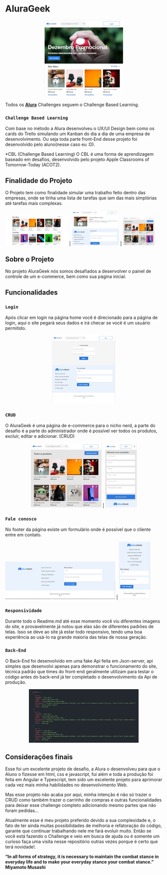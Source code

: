 # AluraGeek

<p align="center">
  <img src="/readme/tablet_header_ban_sec.jpg" width="50%">
</p>

Todos os **[Alura](https://www.alura.com.br)** Challenges seguem o Challenge Based Learning.

### `Challenge Based Learning`

Com base no método a Alura desenvolveu o UX/UI Design bem como os cards do Trello simulando um Kanban do dia a dia de uma empresa de desenvolvimento.
Ou seja toda parte front-End desse projeto foi desenvolvido pelo aluno(nesse caso eu :D).

*CBL (Challenge Based Learning) O CBL é uma forma de aprendizagem baseado em desafios, desenvolvido pelo projeto Apple Classrooms of Tomorrow-Today (ACOT2).

## Finalidade do Projeto

O Projeto tem como finalidade simular uma trabalho feito dentro das empresas, onde se tinha uma lista de tarefas que iam das mais simplórias até tarefas mais complexas.

<img src="/readme/parte_2.jpg" width="40%"> | <img src="/readme/description.jpg" width="30%"> | <img src="/readme/all_products.jpg" width="20%">


## Sobre o Projeto

No projeto AluraGeek nós somos desafiados a desenvolver o painel de controle de um e-commerce, bem como sua página inicial.

## Funcionalidades

### `Login`

Após clicar em login na página home você é direcionado para a página de login, aqui o site pegará seus dados e irá checar se você é um usuário permitido.

<p align="center">
  <img src="/readme/login.jpg" width="40%">
</p>

### `CRUD`

O AluraGeek é uma página de e-commerce para o nicho nerd, a parte do desafio é a parte do administrador onde é possível ver todos os produtos, excluir, editar e adicionar. (CRUD)

<p align="center">
<img src="/readme/all_products.jpg" width="45%"> | <img src="/readme/novo_produto.jpg" width="20%">
</p>

### `Fale conosco`

No footer da página existe um formulário onde é possível que o cliente entre em contato.

<img src="/readme/desk_footer.jpg" width="70%"> | <img src="/readme/mobile_footer.jpg" width="20%">

### `Responsividade`

Durante todo o Readme.md até esse momento você viu diferentes imagens do site, e provavelmente já notou que elas são de diferentes padrões de telas. Isso se deve ao site já estar todo responsivo, tendo uma boa experiência ao usá-lo na grande maioria das telas de nossa geração.

### `Back-End`

O Back-End foi desenvolvido em uma fake Api feita em Json-server, api simples que desenvolvi apenas para demonstrar o funcionamento do site, técnica padrão que times do front-end geralmente utilizam para testar o código antes do back-end já ter completado o desenvolvimento da Api de produção.

<p align="center">
  <img src="/readme/back.jpg" width="70%">
</p>

## Considerações finais

Esse foi um excelente projeto de desafio, a Alura o desenvolveu para que o Aluno o fizesse em html, css e javascript, fui além e toda a produção foi feita em Angular e Typescript, tem sido um excelente projeto para aprimorar cada vez mais minha habilidades no desenvolvimento Web.

Mas esse projeto não acaba por aqui, minha intenção é não só trazer o CRUD como também trazer o carrinho de compras e outras funcionalidades para deixar esse challenge completo adicionando mesmo partes que não foram pedidas...

Atualmente esse é meu projeto preferido devido a sua complexidade e, o fato de ter ainda muitas possibilidades de melhoria e refatoração do código, garante que continuar trabalhando nele me fará evoluir muito. Então se você está fazendo o Challenge e veio em busca de ajuda ou é somente um curioso faça uma visita nesse repositório outras vezes porque é certo que terá novidade!.

<b>“In all forms of strategy, it is necessary to maintain the combat stance in everyday life and to make your everyday stance your combat stance.” Miyamoto Musashi</b>
